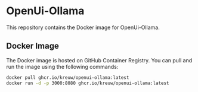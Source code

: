 # OpenUi-Ollama

This repository contains the Docker image for OpenUi-Ollama.

## Docker Image

The Docker image is hosted on GitHub Container Registry. You can pull and run the image using the following commands:

```sh
docker pull ghcr.io/kreuw/openui-ollama:latest
docker run -d -p 3000:8080 ghcr.io/kreuw/openui-ollama:latest
